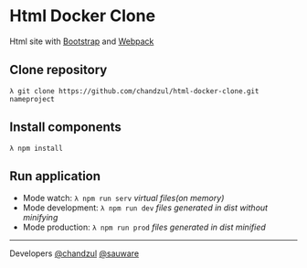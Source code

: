 # Html Docker Clone

Html site with [Bootstrap](https://getbootstrap.com/) and [Webpack](https://webpack.js.org/)

## Clone repository

```
λ git clone https://github.com/chandzul/html-docker-clone.git nameproject
```

## Install components

```
λ npm install
```

## Run application

* Mode watch: `λ npm run serv` _virtual files(on memory)_
* Mode development: `λ npm run dev` _files generated in dist without minifying_
* Mode production: `λ npm run prod` _files generated in dist minified_

***

Developers
[@chandzul](https://chandzul.com)
[@sauware](https://sauware.com)